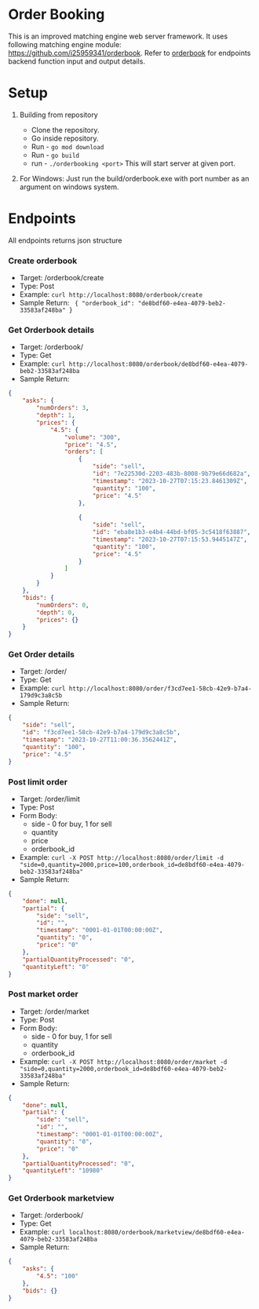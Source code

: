 # Order Booking
This is an improved matching engine web server framework. It uses following matching engine module: https://github.com/i25959341/orderbook.
Refer to [orderbook](https://github.com/rahul-asati/orderbook/blob/master/orderbook/README.md) for endpoints backend function input and output details.

# Setup
1. Building from repository
    - Clone the repository.
    - Go inside repository.
    - Run - `go mod download`
    - Run - `go build `
    - run - `./orderbooking <port>`
This will start server at given port.

2. For Windows: 
Just run the build/orderbook.exe with port number as an argument on windows system.

# Endpoints
All endpoints returns json structure
### Create orderbook
- Target: /orderbook/create
- Type: Post
- Example: `curl http://localhost:8080/orderbook/create`
- Sample Return:
`
{
    "orderbook_id": "de8bdf60-e4ea-4079-beb2-33583af248ba"
}`

### Get Orderbook details
- Target: /orderbook/<orderbookid>
- Type: Get
- Example: `curl http://localhost:8080/orderbook/de8bdf60-e4ea-4079-beb2-33583af248ba`
- Sample Return:

```json
{
    "asks": {
        "numOrders": 3,
        "depth": 1,
        "prices": {
            "4.5": {
                "volume": "300",
                "price": "4.5",
                "orders": [
                    {
                        "side": "sell",
                        "id": "7e22530d-2203-483b-8008-9b79e66d682a",
                        "timestamp": "2023-10-27T07:15:23.8461309Z",
                        "quantity": "100",
                        "price": "4.5"
                    },
                   
                    {
                        "side": "sell",
                        "id": "eba8e1b3-e4b4-44bd-bf05-3c5418f63887",
                        "timestamp": "2023-10-27T07:15:53.9445147Z",
                        "quantity": "100",
                        "price": "4.5"
                    }
                ]
            }
        }
    },
    "bids": {
        "numOrders": 0,
        "depth": 0,
        "prices": {}
    }
}
```

### Get Order details
- Target: /order/<orderid>
- Type: Get
- Example: `curl http://localhost:8080/order/f3cd7ee1-58cb-42e9-b7a4-179d9c3a8c5b`
- Sample Return:
```json
{
    "side": "sell",
    "id": "f3cd7ee1-58cb-42e9-b7a4-179d9c3a8c5b",
    "timestamp": "2023-10-27T11:00:36.3562441Z",
    "quantity": "100",
    "price": "4.5"
}
```

### Post limit order
- Target: /order/limit
- Type: Post
- Form Body:
    - side - 0 for buy, 1 for sell
    - quantity
    - price
    - orderbook_id
- Example: `curl -X POST http://localhost:8080/order/limit -d "side=0,quantity=2000,price=100,orderbook_id=de8bdf60-e4ea-4079-beb2-33583af248ba"`
- Sample Return:
```json
{
    "done": null,
    "partial": {
        "side": "sell",
        "id": "",
        "timestamp": "0001-01-01T00:00:00Z",
        "quantity": "0",
        "price": "0"
    },
    "partialQuantityProcessed": "0",
    "quantityLeft": "0"
}
```

### Post market order
- Target: /order/market
- Type: Post
- Form Body:
    - side - 0 for buy, 1 for sell
    - quantity
    - orderbook_id
- Example: `curl -X POST http://localhost:8080/order/market -d "side=0,quantity=2000,orderbook_id=de8bdf60-e4ea-4079-beb2-33583af248ba"`
- Sample Return:
```json
{
    "done": null,
    "partial": {
        "side": "sell",
        "id": "",
        "timestamp": "0001-01-01T00:00:00Z",
        "quantity": "0",
        "price": "0"
    },
    "partialQuantityProcessed": "0",
    "quantityLeft": "10980"
}
```

### Get Orderbook marketview
- Target: /orderbook/<orderbookid>
- Type: Get
- Example: `curl localhost:8080/orderbook/marketview/de8bdf60-e4ea-4079-beb2-33583af248ba`
- Sample Return:
```json
{
    "asks": {
        "4.5": "100"
    },
    "bids": {}
}
```